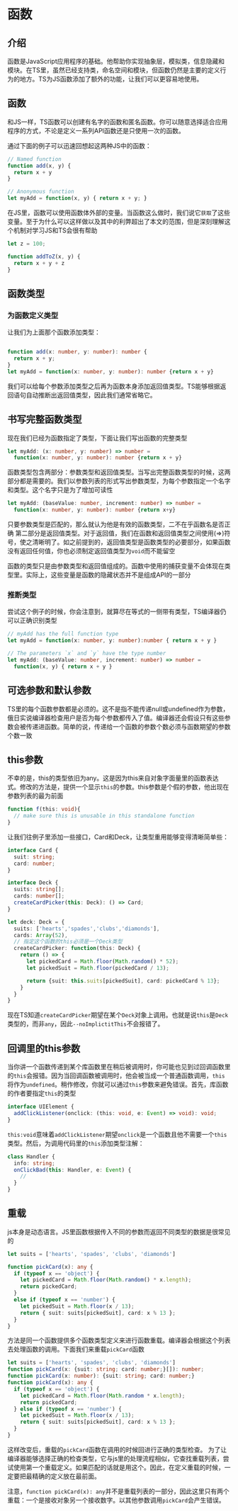 # 函数

## 介绍
函数是JavaScript应用程序的基础。他帮助你实现抽象层，模拟类，信息隐藏和模块。在TS里，虽然已经支持类，命名空间和模块，但函数仍然是主要的定义行为的地方。TS为JS函数添加了额外的功能，让我们可以更容易地使用。

## 函数
和JS一样，TS函数可以创建有名字的函数和匿名函数。你可以随意选择适合应用程序的方式，不论是定义一系列API函数还是只使用一次的函数。

通过下面的例子可以迅速回想起这两种JS中的函数：

```ts
// Named function
function add(x, y) {
  return x + y
}

// Anonymous function
let myAdd = function(x, y) { return x + y; }

```

在JS里，函数可以使用函数体外部的变量。当函数这么做时，我们说它`获取`了这些变量。至于为什么可以这样做以及其中的利弊超出了本文的范围，但是深刻理解这个机制对学习JS和TS会很有帮助

```ts
let z = 100;

function addToZ(x, y) {
  return x + y + z
}
```

## 函数类型

### 为函数定义类型
让我们为上面那个函数添加类型：

```ts

function add(x: number, y: number): number {
  return x + y;
}
let myAdd = function(x: number, y: number): number {return x + y}

```

我们可以给每个参数添加类型之后再为函数本身添加返回值类型。TS能够根据返回语句自动推断出返回值类型，因此我们通常省略它。

## 书写完整函数类型

现在我们已经为函数指定了类型，下面让我们写出函数的完整类型

```ts
let myAdd: (x: number, y: number) => number = 
  function(x: number, y: number): number {return x + y}
```

函数类型包含两部分：参数类型和返回值类型。当写出完整函数类型的时候，这两部分都是需要的。我们以参数列表的形式写出参数类型，为每个参数指定一个名字和类型。这个名字只是为了增加可读性

```ts
let myAdd: (baseValue: number, increment: number) => number =
  function(x: number, y: number): number {return x+y}
```

只要参数类型是匹配的，那么就认为他是有效的函数类型，二不在乎函数名是否正确
第二部分是返回值类型。对于返回值，我们在函数和返回值类型之间使用(=>)符号，使之清晰明了。如之前提到的，返回值类型是函数类型的必要部分，如果函数没有返回任何值，你也必须制定返回值类型为`void`而不能留空

函数的类型只是由参数类型和返回值组成的。函数中使用的捕获变量不会体现在类型里。实际上，这些变量是函数的隐藏状态并不是组成API的一部分

### 推断类型
尝试这个例子的时候，你会注意到，就算尽在等式的一侧带有类型，TS编译器仍可以正确识别类型
```ts
// myAdd has the full function type
let myAdd = function(x: number, y: number):number { return x + y }

// The parameters `x` and `y` have the type number
let myAdd: (baseValue: number, increment: number) => number = 
  function(x, y) { return x + y }
```

## 可选参数和默认参数

TS里的每个函数参数都是必须的。这不是指不能传递null或undefined作为参数，俄日实说编译器检查用户是否为每个参数都传入了值。编译器还会假设只有这些参数会被传递进函数。简单的说，传递给一个函数的参数个数必须与函数期望的参数个数一致

## this参数
不幸的是，this的类型依旧为any。这是因为this来自对象字面量里的函数表达式。修改的方法是，提供一个显示`this`的参数。this参数是个假的参数，他出现在参数列表的最为前面
```ts
function f(this: void){
  // make sure this is unusable in this standalone function
}
```

让我们往例子里添加一些接口，Card和Deck，让类型重用能够变得清晰简单些：
```ts
interface Card {
  suit: string;
  card: number;
}

interface Deck {
  suits: string[];
  cards: number[];
  createCardPicker(this: Deck): () => Card;
}

let deck: Deck = {
  suits: ['hearts','spades','clubs','diamonds'],
  cards: Array(52),
  // 指定这个函数的this必须是一个Deck类型
  createCardPicker: function(this: Deck) {
    return () => {
      let pickedCard = Math.floor(Math.random() * 52);
      let pickedSuit = Math.floor(pickedCard / 13);

      return {suit: this.suits[pickedSuit], card: pickedCard % 13};
    }
  }
}

```

现在TS知道`createCardPicker`期望在某个`Deck`对象上调用。也就是说`this`是`Deck`类型的，而非`any`，因此`--noImplictitThis`不会报错了。

## 回调里的this参数
当你讲一个函数传递到某个库函数里在稍后被调用时，你可能也见到过回调函数里的`this`会报错。因为当回调函数被调用时，他会被当成一个普通函数调用，`this`将作为`undefined`。稍作修改，你就可以通过`this`参数来避免错误。首先，库函数的作者要指定`this`的类型

```ts
interface UIElement {
  addClickListener(onclick: (this: void, e: Event) => void): void;
}
```

`this:void`意味着`addClickListener`期望`onclick`是一个函数且他不需要一个`this`类型。然后，为调用代码里的`this`添加类型注解：

```ts
class Handler {
  info: string;
  onClickBad(this: Handler, e: Event) {
    // 
  }
}
```

## 重载
js本身是动态语言。JS里函数根据传入不同的参数而返回不同类型的数据是很常见的
```ts
let suits = ['hearts', 'spades', 'clubs', 'diamonds']

function pickCard(x): any {
  if (typeof x == 'object') {
    let pickedCard = Math.floor(Math.random() * x.length);
    return pickedCard;
  }
  else if (typeof x == 'number') {
    let pickedSuit = Math.floor(x / 13);
    return { suit: suits[pickedSuit], card: x % 13 };
  }
}

```

方法是同一个函数提供多个函数类型定义来进行函数重载。编译器会根据这个列表去处理函数的调用。下面我们来重载`pickCard`函数

```ts
let suits = ['hearts', 'spades', 'clubs', 'diamonds']
function pickCard(x: {suit: string; card: number;}[]): number;
function pickCard(x: number): {suit: string; card: number;}
function pickCard(x): any {
  if (typeof x == 'object') {
    let pickedCard = Math.floor(Math.random * x.length);
    return pickedCard;
  } else if (typeof x == 'number') {
    let pickedSuit = Math.floor(x / 13);
    return { suit: suits[pickedSuit], card: x % 13 };
  }
}
```

这样改变后，重载的`pickCard`函数在调用的时候回进行正确的类型检查。
为了让编译器能够选择正确的检查类型，它与js里的处理流程相似，它查找重载列表，尝试使用第一个重载定义。如果匹配的话就是用这个。因此，在定义重载的时候，一定要把最精确的定义放在最前面。

注意，`function pickCard(x): any`并不是重载列表的一部分，因此这里只有两个重载：一个是接收对象另一个接收数字。以其他参数调用`pickCard`会产生错误。